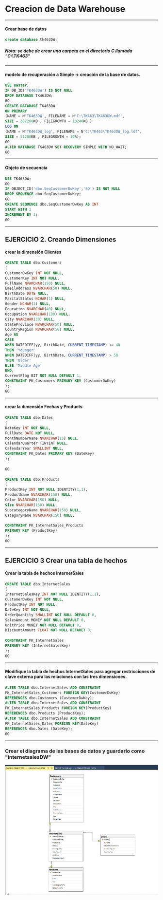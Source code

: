# Creacion de Data Warehouse

___
#### Crear base de datos

```sql
create database tk463DW;
```
##### Nota: se debe de crear una carpeta en el directorio C llamada "C:\TK463"

___
#### modelo de recuperación a Simple -> creación de la base de datos.

```sql
USE master;
IF DB_ID('TK463DW') IS NOT NULL
DROP DATABASE TK463DW;
GO
CREATE DATABASE TK463DW
ON PRIMARY
(NAME = N'TK463DW', FILENAME = N'C:\TK463\TK463DW.mdf',
SIZE = 307200KB , FILEGROWTH = 10240KB )
LOG ON
(NAME = N'TK463DW_log', FILENAME = N'C:\TK463\TK463DW_log.ldf',
SIZE = 51200KB , FILEGROWTH = 10%);
GO
ALTER DATABASE TK463DW SET RECOVERY SIMPLE WITH NO_WAIT;
GO
```
___
#### Objeto de secuencia

```sql
USE TK463DW;
GO
IF OBJECT_ID('dbo.SeqCustomerDwKey','SO') IS NOT NULL
DROP SEQUENCE dbo.SeqCustomerDwKey;
GO
CREATE SEQUENCE dbo.SeqCustomerDwKey AS INT
START WITH 1
INCREMENT BY 1;
GO
```

___
## EJERCICIO 2. Creando Dimensiones
#### crear la dimensión Clientes

```sql
CREATE TABLE dbo.Customers
(
CustomerDwKey INT NOT NULL,
CustomerKey INT NOT NULL,
FullName NVARCHAR(150) NULL,
EmailAddress NVARCHAR(50) NULL,
BirthDate DATE NULL,
MaritalStatus NCHAR(1) NULL,
Gender NCHAR(1) NULL,
Education NVARCHAR(40) NULL,
Occupation NVARCHAR(100) NULL,
City NVARCHAR(30) NULL,
StateProvince NVARCHAR(50) NULL,
CountryRegion NVARCHAR(50) NULL,
Age AS
CASE
WHEN DATEDIFF(yy, BirthDate, CURRENT_TIMESTAMP) <= 40
THEN 'Younger'
WHEN DATEDIFF(yy, BirthDate, CURRENT_TIMESTAMP) > 50
THEN 'Older'
ELSE 'Middle Age'
END,
CurrentFlag BIT NOT NULL DEFAULT 1,
CONSTRAINT PK_Customers PRIMARY KEY (CustomerDwKey)
);
GO
```
___
#### crear la dimensión Fechas y Products

```sql
CREATE TABLE dbo.Dates
(
DateKey INT NOT NULL,
FullDate DATE NOT NULL,
MonthNumberName NVARCHAR(15) NULL,
CalendarQuarter TINYINT NULL,
CalendarYear SMALLINT NULL,
CONSTRAINT PK_Dates PRIMARY KEY (DateKey)
);

GO

CREATE TABLE dbo.Products
(
ProductKey INT NOT NULL IDENTITY(1,1),
ProductName NVARCHAR(150) NULL,
Color NVARCHAR(150) NULL,
Size NVARCHAR(150) NULL,
SubcategoryName NVARCHAR(150) NULL,
CategoryName NVARCHAR(150) NULL,

CONSTRAINT PK_InternetSales_Products
PRIMARY KEY (ProductKey)
);
GO
```

___
## EJERCICIO 3 Crear una tabla de hechos
#### Crear la tabla de hechos InternetSales

```sql
CREATE TABLE dbo.InternetSales
(
InternetSalesKey INT NOT NULL IDENTITY(1,1),
CustomerDwKey INT NOT NULL,
ProductKey INT NOT NULL,
DateKey INT NOT NULL,
OrderQuantity SMALLINT NOT NULL DEFAULT 0,
SalesAmount MONEY NOT NULL DEFAULT 0,
UnitPrice MONEY NOT NULL DEFAULT 0,
DiscountAmount FLOAT NOT NULL DEFAULT 0,

CONSTRAINT PK_InternetSales
PRIMARY KEY (InternetSalesKey)
);
GO
```
___
#### Modifique la tabla de hechos InternetSales para agregar restricciones de clave externa para las relaciones con las tres dimensiones.

```sql
ALTER TABLE dbo.InternetSales ADD CONSTRAINT
FK_InternetSales_Customers FOREIGN KEY(CustomerDwKey)
REFERENCES dbo.Customers (CustomerDwKey);
ALTER TABLE dbo.InternetSales ADD CONSTRAINT
FK_InternetSales_Products FOREIGN KEY(ProductKey)
REFERENCES dbo.Products (ProductKey);
ALTER TABLE dbo.InternetSales ADD CONSTRAINT
FK_InternetSales_Dates FOREIGN KEY(DateKey)
REFERENCES dbo.Dates (DateKey);
GO
```

___
### Crear el diagrama de las bases de datos y guardarlo como "internetsalesDW"
![Diagrama](image.png)